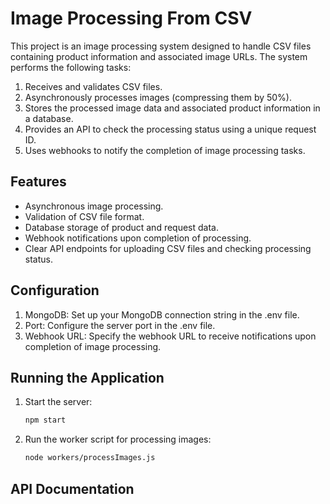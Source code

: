 # Image Processing From CSV




This project is an image processing system designed to handle CSV files containing product information and associated image URLs. The system performs the following tasks:
1. Receives and validates CSV files.
2. Asynchronously processes images (compressing them by 50%).
3. Stores the processed image data and associated product information in a database.
4. Provides an API to check the processing status using a unique request ID.
5. Uses webhooks to notify the completion of image processing tasks.

## Features

- Asynchronous image processing.
- Validation of CSV file format.
- Database storage of product and request data.
- Webhook notifications upon completion of processing.
- Clear API endpoints for uploading CSV files and checking processing status.

   

## Configuration

1. MongoDB: Set up your MongoDB connection string in the .env file.
2. Port: Configure the server port in the .env file.
3. Webhook URL: Specify the webhook URL to receive notifications upon completion of image processing.

## Running the Application

1. Start the server:
   ```bash
   npm start
2. Run the worker script for processing images:
   ```bash
   node workers/processImages.js
## API Documentation


